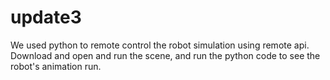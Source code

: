 # update3
We used python to remote control the robot simulation using remote api. Download and open and run the scene, and run the python code to see the robot's animation run.
